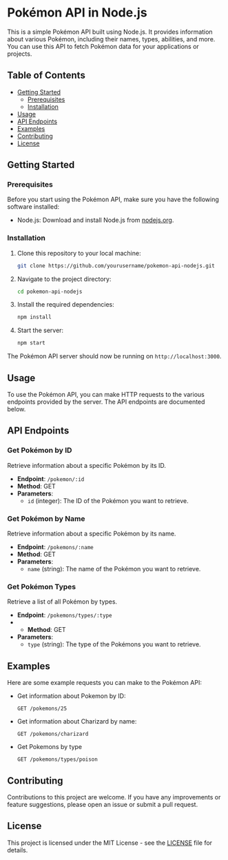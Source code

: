 # Pokémon API in Node.js

This is a simple Pokémon API built using Node.js. It provides information about various Pokémon, including their names, types, abilities, and more. You can use this API to fetch Pokémon data for your applications or projects.

## Table of Contents

- [Getting Started](#getting-started)
  - [Prerequisites](#prerequisites)
  - [Installation](#installation)
- [Usage](#usage)
- [API Endpoints](#api-endpoints)
- [Examples](#examples)
- [Contributing](#contributing)
- [License](#license)

## Getting Started

### Prerequisites

Before you start using the Pokémon API, make sure you have the following software installed:

- Node.js: Download and install Node.js from [nodejs.org](https://nodejs.org/).

### Installation

1. Clone this repository to your local machine:

   ```bash
   git clone https://github.com/yourusername/pokemon-api-nodejs.git
   ```

2. Navigate to the project directory:

   ```bash
   cd pokemon-api-nodejs
   ```

3. Install the required dependencies:

   ```bash
   npm install
   ```

4. Start the server:

   ```bash
   npm start
   ```

The Pokémon API server should now be running on `http://localhost:3000`.

## Usage

To use the Pokémon API, you can make HTTP requests to the various endpoints provided by the server. The API endpoints are documented below.

## API Endpoints

### Get Pokémon by ID

Retrieve information about a specific Pokémon by its ID.

- **Endpoint**: `/pokemon/:id`
- **Method**: GET
- **Parameters**:
  - `id` (integer): The ID of the Pokémon you want to retrieve.

### Get Pokémon by Name

Retrieve information about a specific Pokémon by its name.

- **Endpoint**: `/pokemons/:name`
- **Method**: GET
- **Parameters**:
  - `name` (string): The name of the Pokémon you want to retrieve.

### Get Pokémon Types

Retrieve a list of all Pokémon by types.

- **Endpoint**: `/pokemons/types/:type`
- - **Method**: GET
- **Parameters**:
  - `type` (string): The type of the Pokémons you want to retrieve.

## Examples

Here are some example requests you can make to the Pokémon API:

- Get information about Pokemon by ID:

  ```
  GET /pokemons/25
  ```

- Get information about Charizard by name:

  ```
  GET /pokemons/charizard
  ```

- Get Pokemons by type

  ```
  GET /pokemons/types/poison
  ```

## Contributing

Contributions to this project are welcome. If you have any improvements or feature suggestions, please open an issue or submit a pull request.

## License

This project is licensed under the MIT License - see the [LICENSE](LICENSE) file for details.
